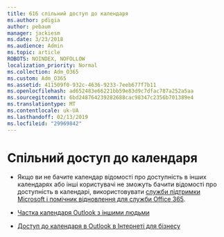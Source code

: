 ```yaml
---
title: 616 спільний доступ до календаря
ms.author: pdigia
author: pebaum
manager: jackiesm
ms.date: 3/23/2018
ms.audience: Admin
ms.topic: article
ROBOTS: NOINDEX, NOFOLLOW
localization_priority: Normal
ms.collection: Adm_O365
ms.custom: Adm_O365
ms.assetid: 411509f0-932c-4636-9233-7eeb677f7b11
ms.openlocfilehash: ad652483e66221bb59e83d9c7dfac787a252a5aa
ms.sourcegitcommit: 6bd248764239282688cac98347c2356b701389e4
ms.translationtype: MT
ms.contentlocale: uk-UA
ms.lasthandoff: 02/13/2019
ms.locfileid: "29969842"
---
```

# <a name="calendar-sharing"></a>Спільний доступ до календаря

- Якщо ви не бачите календар відомості про доступність в інших календарях або інші користувачі не зможуть бачити відомості про доступність в календарі, використовувати [служби підтримки Microsoft і помічник відновлення для служби Office 365](https://diagnostics.office.com/).
    
- [Частка календаря Outlook з іншими людьми](https://support.office.com/article/353ed2c1-3ec5-449d-8c73-6931a0adab88)
    
- [Доступ до календаря в Outlook в Інтернеті для бізнесу](https://support.office.com/article/7ecef8ae-139c-40d9-bae2-a23977ee58d5)
    

